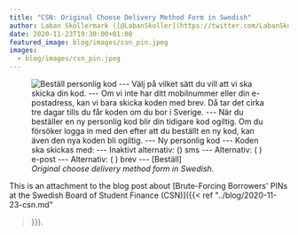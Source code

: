 ```yaml
---
title: "CSN: Original Choose Delivery Method Form in Swedish"
author: Laban Sköllermark ([@LabanSkoller](https://twitter.com/LabanSkoller))
date: 2020-11-23T19:30:00+01:00
featured_image: blog/images/csn_pin.jpeg
images:
  - blog/images/csn_pin.jpeg
---
```

<figure>
  <img src="../images/csn_swe_order_code_method.png"
style="display:inline" title="Beställ personlig kod" alt="Beställ personlig kod
--- Välj på vilket sätt du vill att vi ska skicka din kod. --- Om vi inte har
ditt mobilnummer eller din e-postadress, kan vi bara skicka koden med brev. Då
tar det cirka tre dagar tills du får koden om du bor i Sverige. --- När du
beställer en ny personlig kod blir din tidigare kod ogiltig. Om du försöker
logga in med den efter att du beställt en ny kod, kan även den nya koden bli
ogiltig. --- Ny personlig kod --- Koden ska skickas med: --- Inaktivt
alternativ: () sms --- Alternativ: ( ) e-post --- Alternativ: ( ) brev ---
[Beställ]">
  <figcaption><i>Original choose delivery method form in
    Swedish.</i></figcaption>
</figure>

This is an attachment to the blog post about [Brute-Forcing Borrowers' PINs at
the Swedish Board of Student Finance (CSN)]({{< ref "../blog/2020-11-23-csn.md"
>}}).
